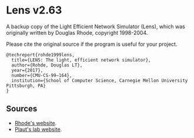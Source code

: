 # Lens v2.63
A backup copy of the Light Efficient Network Simulator (Lens), which was originally written by Douglas Rhode, copyright 1998-2004. 

Please cite the original source if the program is useful for your project.
```
@techreport{rohde1999lens,
  title={LENS: The light, efficient network simulator},
  author={Rohde, Douglas LT},
  year={2017},
  number={CMU-CS-99–164}, 
  institution={School of Computer Science, Carnegie Mellon University Pittsburgh, PA}
}
```

## Sources
* [Rhode's website](https://ni.cmu.edu/~plaut/Lens/Manual/index.html).
* [Plaut's lab website](https://www.cnbc.cmu.edu/~plaut/Resources.html). 

